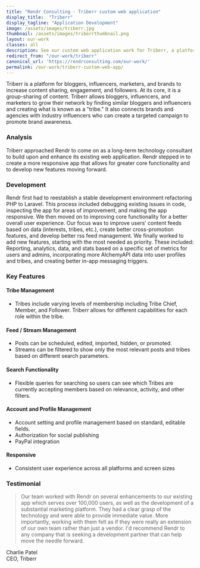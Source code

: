 ```yaml
---
title: "Rendr Consulting - Triberr custom web application"
display_title:  "Triberr"
display_tagline: "Application Development"
image: /assets/images/triberr.jpg
thumbnail: /assets/images/triberrthumbnail.png
layout: our-work
classes: all
description: See our custom web application work for Triberr, a platform for content influencers.
redirect_from: "/our-work/triberr"
canonical_url: 'https://rendrconsulting.com/our-work/'
permalink: /our-work/triberr-custom-web-app/
---
```

Triberr is a platform for bloggers, influencers, marketers, and brands to increase content sharing, engagement, and followers. At its core, it is a group-sharing of content. Triberr allows bloggers, influencers, and marketers to grow their network by finding similar bloggers and influencers and creating what is known as a "tribe." It also connects brands and agencies with industry influencers who can create a targeted campaign to promote brand awareness. 

### Analysis

Triberr approached Rendr to come on as a long-term technology consultant to build upon and enhance its existing web application. Rendr stepped in to create a more responsive app that allows for greater core functionality and to develop new features moving forward. 

### Development

Rendr first had to reestablish a stable development environment refactoring PHP to Laravel. This process included debugging existing issues in code, inspecting the app for areas of improvement, and making the app responsive. We then moved on to improving core functionality for a better overall user experience. Our focus was to improve users’ content feeds based on data (interests, tribes, etc.), create better cross-promotion features, and develop better rss feed management. We finally worked to add new features, starting with the most needed as priority. These included: Reporting, analytics, data, and stats based on a specific set of metrics for users and admins, incorporating more AlchemyAPI data into user profiles and tribes, and creating better in-app messaging triggers. 

### Key Features

#### Tribe Management

- Tribes include varying levels of membership including Tribe Chief, Member, and Follower. Triberr allows for different capabilities for each role within the tribe.

#### Feed / Stream Management

- Posts can be scheduled, edited, imported, hidden, or promoted.
- Streams can be filtered to show only the most relevant posts and tribes based on different search parameters.

#### Search Functionality

- Flexible queries for searching so users can see which Tribes are currently accepting members based on relevance, activity, and other filters.

#### Account and Profile Management

- Account setting and profile management based on standard, editable fields.
- Authorization for social publishing
- PayPal integration

#### Responsive

- Consistent user experience across all platforms and screen sizes

### Testimonial

<blockquote>Our team worked with Rendr on several enhancements to our existing app which serves over 100,000 users, as well as the development of a substantial marketing platform. They had a clear grasp of the technology and were able to provide immediate value. More importantly, working with them felt as if they were really an extension of our own team rather than just a vendor. I'd recommend Rendr to any company that is seeking a development partner that can help move the needle forward.</blockquote>

<p class="center-text">Charlie Patel<br>CEO, Triberr</p>
